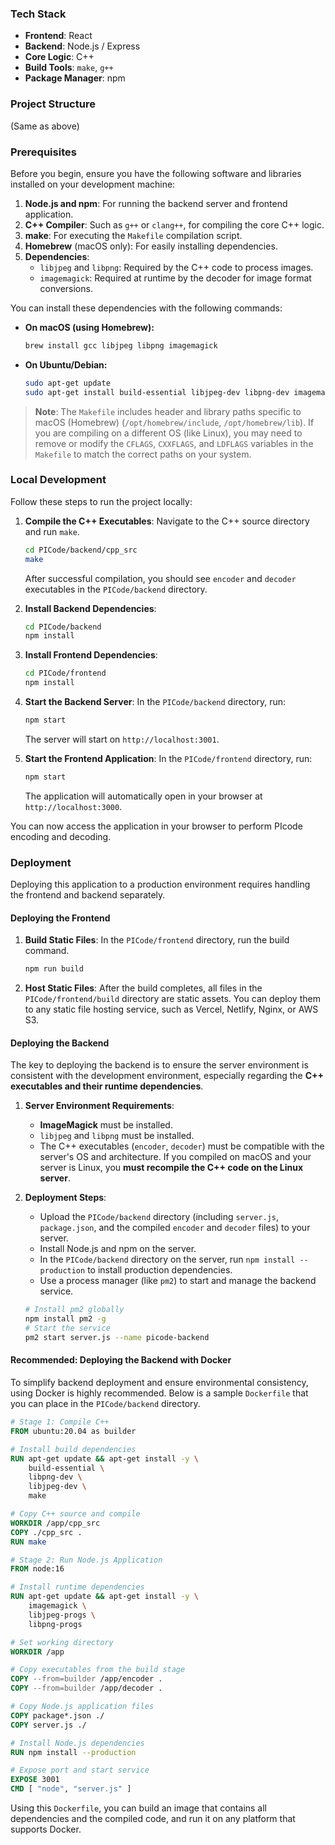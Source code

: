 
### Tech Stack

-   **Frontend**: React
-   **Backend**: Node.js / Express
-   **Core Logic**: C++
-   **Build Tools**: `make`, `g++`
-   **Package Manager**: npm

### Project Structure
(Same as above)

### Prerequisites

Before you begin, ensure you have the following software and libraries installed on your development machine:
1.  **Node.js and npm**: For running the backend server and frontend application.
2.  **C++ Compiler**: Such as `g++` or `clang++`, for compiling the core C++ logic.
3.  **make**: For executing the `Makefile` compilation script.
4.  **Homebrew** (macOS only): For easily installing dependencies.
5.  **Dependencies**:
    -   `libjpeg` and `libpng`: Required by the C++ code to process images.
    -   `imagemagick`: Required at runtime by the decoder for image format conversions.

You can install these dependencies with the following commands:
- **On macOS (using Homebrew):**
  ```bash
  brew install gcc libjpeg libpng imagemagick
  ```
- **On Ubuntu/Debian:**
  ```bash
  sudo apt-get update
  sudo apt-get install build-essential libjpeg-dev libpng-dev imagemagick
  ```
> **Note**: The `Makefile` includes header and library paths specific to macOS (Homebrew) (`/opt/homebrew/include`, `/opt/homebrew/lib`). If you are compiling on a different OS (like Linux), you may need to remove or modify the `CFLAGS`, `CXXFLAGS`, and `LDFLAGS` variables in the `Makefile` to match the correct paths on your system.

### Local Development

Follow these steps to run the project locally:
1.  **Compile the C++ Executables**:
    Navigate to the C++ source directory and run `make`.
    ```bash
    cd PICode/backend/cpp_src
    make
    ```
    After successful compilation, you should see `encoder` and `decoder` executables in the `PICode/backend` directory.

2.  **Install Backend Dependencies**:
    ```bash
    cd PICode/backend
    npm install
    ```

3.  **Install Frontend Dependencies**:
    ```bash
    cd PICode/frontend
    npm install
    ```

4.  **Start the Backend Server**:
    In the `PICode/backend` directory, run:
    ```bash
    npm start
    ```
    The server will start on `http://localhost:3001`.

5.  **Start the Frontend Application**:
    In the `PICode/frontend` directory, run:
    ```bash
    npm start
    ```
    The application will automatically open in your browser at `http://localhost:3000`.

You can now access the application in your browser to perform PIcode encoding and decoding.

### Deployment

Deploying this application to a production environment requires handling the frontend and backend separately.

#### Deploying the Frontend

1.  **Build Static Files**: In the `PICode/frontend` directory, run the build command.
    ```bash
    npm run build
    ```
2.  **Host Static Files**: After the build completes, all files in the `PICode/frontend/build` directory are static assets. You can deploy them to any static file hosting service, such as Vercel, Netlify, Nginx, or AWS S3.

#### Deploying the Backend

The key to deploying the backend is to ensure the server environment is consistent with the development environment, especially regarding the **C++ executables and their runtime dependencies**.

1.  **Server Environment Requirements**:
    -   **ImageMagick** must be installed.
    -   `libjpeg` and `libpng` must be installed.
    -   The C++ executables (`encoder`, `decoder`) must be compatible with the server's OS and architecture. If you compiled on macOS and your server is Linux, you **must recompile the C++ code on the Linux server**.

2.  **Deployment Steps**:
    -   Upload the `PICode/backend` directory (including `server.js`, `package.json`, and the compiled `encoder` and `decoder` files) to your server.
    -   Install Node.js and npm on the server.
    -   In the `PICode/backend` directory on the server, run `npm install --production` to install production dependencies.
    -   Use a process manager (like `pm2`) to start and manage the backend service.
      ```bash
      # Install pm2 globally
      npm install pm2 -g
      # Start the service
      pm2 start server.js --name picode-backend
      ```

#### Recommended: Deploying the Backend with Docker

To simplify backend deployment and ensure environmental consistency, using Docker is highly recommended. Below is a sample `Dockerfile` that you can place in the `PICode/backend` directory.

```Dockerfile
# Stage 1: Compile C++
FROM ubuntu:20.04 as builder

# Install build dependencies
RUN apt-get update && apt-get install -y \
    build-essential \
    libpng-dev \
    libjpeg-dev \
    make

# Copy C++ source and compile
WORKDIR /app/cpp_src
COPY ./cpp_src .
RUN make

# Stage 2: Run Node.js Application
FROM node:16

# Install runtime dependencies
RUN apt-get update && apt-get install -y \
    imagemagick \
    libjpeg-progs \
    libpng-progs

# Set working directory
WORKDIR /app

# Copy executables from the build stage
COPY --from=builder /app/encoder .
COPY --from=builder /app/decoder .

# Copy Node.js application files
COPY package*.json ./
COPY server.js ./

# Install Node.js dependencies
RUN npm install --production

# Expose port and start service
EXPOSE 3001
CMD [ "node", "server.js" ]
```

Using this `Dockerfile`, you can build an image that contains all dependencies and the compiled code, and run it on any platform that supports Docker. 
